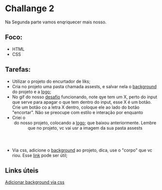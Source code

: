 # Challange 2

Na Segunda parte vamos enqriquecer mais nosso.

## Foco:
- HTML
- CSS

## Tarefas:
 - Utilizar o projeto do encurtador de liks;
 - Cria no projeto uma pasta chamada assests, e salvar nela o [background](https://raw.githubusercontent.com/jeffersondesouza/mentoria-arretada/master/assets/background-home.jpg) do projeto e a [logo](https://raw.githubusercontent.com/jeffersondesouza/mentoria-arretada/master/assets/logo-chaordic.png);
 - No gif do nosso [desafio](https://raw.githubusercontent.com/jeffersondesouza/frontend-challenges-handson/master/chaordic/html-css-js-version/assets/functional.gif) funcionando, note qye tem um X, perto do input que serve para apagar o que tem dentro do input, esse X é um botão. Crie um botão co a letra X dentro,  coloque ele ao lado do botão "encortar". Não se preocupe com estilo e interação por enquanto
 - Criei o <header> do nosso projeto, colocando a [logo](https://raw.githubusercontent.com/jeffersondesouza/mentoria-arretada/master/assets/logo-chaordic.png); que baixou anteriormente. Lembre que no projeto, vc vai usr a imagem da sua pasta assests
 - Via css,  adicione o [background](https://raw.githubusercontent.com/jeffersondesouza/mentoria-arretada/master/assets/background-home.jpg) ao projeto, dica, use o "corpo" que vc riou. Esse [link](https://www.w3schools.com/cssref/pr_background-image.asp) pode ser útil;


 ## Links úteis
 [Adicionar background via css](https://www.w3schools.com/cssref/pr_background-image.asp)